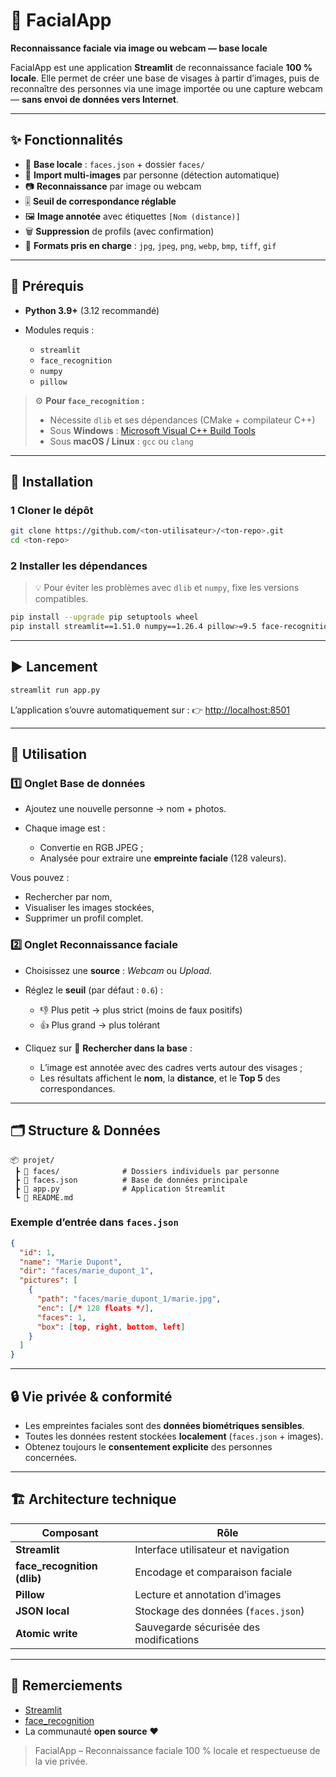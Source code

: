 # 🧠 FacialApp

**Reconnaissance faciale via image ou webcam — base locale**

FacialApp est une application **Streamlit** de reconnaissance faciale **100 % locale**.
Elle permet de créer une base de visages à partir d’images, puis de reconnaître des personnes via une image importée ou une capture webcam — **sans envoi de données vers Internet**.

---

## ✨ Fonctionnalités

* 📁 **Base locale** : `faces.json` + dossier `faces/`
* 🧍 **Import multi-images** par personne (détection automatique)
* 📷 **Reconnaissance** par image ou webcam
* 🎚️ **Seuil de correspondance réglable**
* 🖼️ **Image annotée** avec étiquettes `[Nom (distance)]`
* 🗑️ **Suppression** de profils (avec confirmation)
* 🧩 **Formats pris en charge** : `jpg`, `jpeg`, `png`, `webp`, `bmp`, `tiff`, `gif`

---

## 🧱 Prérequis

* **Python 3.9+** (3.12 recommandé)
* Modules requis :

  * `streamlit`
  * `face_recognition`
  * `numpy`
  * `pillow`

> ⚙️ **Pour `face_recognition` :**
>
> * Nécessite `dlib` et ses dépendances (CMake + compilateur C++)
> * Sous **Windows** : [Microsoft Visual C++ Build Tools](https://visualstudio.microsoft.com/visual-cpp-build-tools/)
> * Sous **macOS / Linux** : `gcc` ou `clang`

---

## 🚀 Installation

### 1️ Cloner le dépôt

```bash
git clone https://github.com/<ton-utilisateur>/<ton-repo>.git
cd <ton-repo>
```

### 2 Installer les dépendances

> 💡 Pour éviter les problèmes avec `dlib` et `numpy`, fixe les versions compatibles.

```bash
pip install --upgrade pip setuptools wheel
pip install streamlit==1.51.0 numpy==1.26.4 pillow>=9.5 face-recognition==1.3.0 face_recognition_models==0.3.0
```

---

## ▶️ Lancement

```bash
streamlit run app.py
```

L’application s’ouvre automatiquement sur :
👉 [http://localhost:8501](http://localhost:8501)

---

## 🧭 Utilisation

### 1️⃣ Onglet **Base de données**

* Ajoutez une nouvelle personne → nom + photos.
* Chaque image est :

  * Convertie en RGB JPEG ;
  * Analysée pour extraire une **empreinte faciale** (128 valeurs).

Vous pouvez :

* Rechercher par nom,
* Visualiser les images stockées,
* Supprimer un profil complet.

### 2️⃣ Onglet **Reconnaissance faciale**

* Choisissez une **source** : *Webcam* ou *Upload*.
* Réglez le **seuil** (par défaut : `0.6`) :

  * 👎 Plus petit → plus strict (moins de faux positifs)
  * 👍 Plus grand → plus tolérant
* Cliquez sur 🔎 **Rechercher dans la base** :

  * L’image est annotée avec des cadres verts autour des visages ;
  * Les résultats affichent le **nom**, la **distance**, et le **Top 5** des correspondances.

---

## 🗂️ Structure & Données

```
📦 projet/
 ┣ 📁 faces/              # Dossiers individuels par personne
 ┣ 📄 faces.json          # Base de données principale
 ┣ 📄 app.py              # Application Streamlit
 ┗ 📄 README.md
```

### Exemple d’entrée dans `faces.json`

```json
{
  "id": 1,
  "name": "Marie Dupont",
  "dir": "faces/marie_dupont_1",
  "pictures": [
    {
      "path": "faces/marie_dupont_1/marie.jpg",
      "enc": [/* 128 floats */],
      "faces": 1,
      "box": [top, right, bottom, left]
    }
  ]
}
```

---

## 🔒 Vie privée & conformité

* Les empreintes faciales sont des **données biométriques sensibles**.
* Toutes les données restent stockées **localement** (`faces.json` + images).
* Obtenez toujours le **consentement explicite** des personnes concernées.

---

## 🏗️ Architecture technique

| Composant                   | Rôle                                   |
| --------------------------- | -------------------------------------- |
| **Streamlit**               | Interface utilisateur et navigation    |
| **face_recognition (dlib)** | Encodage et comparaison faciale        |
| **Pillow**                  | Lecture et annotation d’images         |
| **JSON local**              | Stockage des données (`faces.json`)    |
| **Atomic write**            | Sauvegarde sécurisée des modifications |

---

## 🙌 Remerciements

* [Streamlit](https://streamlit.io/)
* [face_recognition](https://github.com/ageitgey/face_recognition)
* La communauté **open source** ❤️

> FacialApp – Reconnaissance faciale 100 % locale et respectueuse de la vie privée.
